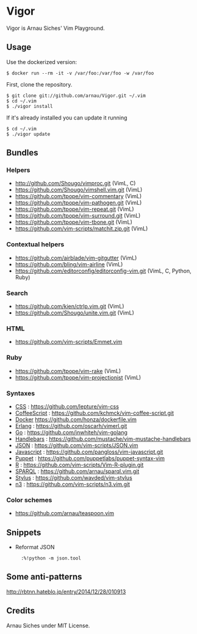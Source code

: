 # Vigor

Vigor is Arnau Siches' Vim Playground.

## Usage

Use the dockerized version:

    $ docker run --rm -it -v /var/foo:/var/foo -w /var/foo

First, clone the repository.

    $ git clone git://github.com/arnau/Vigor.git ~/.vim
    $ cd ~/.vim
    $ ./vigor install

If it's already installed you can update it running

    $ cd ~/.vim
    $ ./vigor update

## Bundles


### Helpers

* http://github.com/Shougo/vimproc.git (VimL, C)
* https://github.com/Shougo/vimshell.vim.git (VimL)
* https://github.com/tpope/vim-commentary (VimL)
* https://github.com/tpope/vim-pathogen.git (VimL)
* https://github.com/tpope/vim-repeat.git (VimL)
* https://github.com/tpope/vim-surround.git (VimL)
* https://github.com/tpope/vim-tbone.git (VimL)
* https://github.com/vim-scripts/matchit.zip.git (VimL)


### Contextual helpers

* https://github.com/airblade/vim-gitgutter (VimL)
* https://github.com/bling/vim-airline (VimL)
* https://github.com/editorconfig/editorconfig-vim.git (VimL, C, Python, Ruby)


### Search

* https://github.com/kien/ctrlp.vim.git (VimL)
* https://github.com/Shougo/unite.vim.git (VimL)


### HTML

* https://github.com/vim-scripts/Emmet.vim


### Ruby

* https://github.com/tpope/vim-rake (VimL)
* https://github.com/tpope/vim-projectionist (VimL)


### Syntaxes

* [CSS](http://www.w3.org/TR/CSS/) : https://github.com/lepture/vim-css
* [CoffeeScript](http://coffeescript.org/) : https://github.com/kchmck/vim-coffee-script.git
* [Docker](https://www.docker.com/) https://github.com/honza/dockerfile.vim
* [Erlang](http://www.erlang.org/) : https://github.com/oscarh/vimerl.git
* [Go](https://golang.org/) : https://github.com/jnwhiteh/vim-golang
* [Handlebars](http://handlebarsjs.com/) : https://github.com/mustache/vim-mustache-handlebars
* [JSON](http://json.org/) : https://github.com/vim-scripts/JSON.vim
* [Javascript](https://en.wikipedia.org/wiki/JavaScript/) : https://github.com/pangloss/vim-javascript.git
* [Puppet](https://puppetlabs.com/) : https://github.com/puppetlabs/puppet-syntax-vim
* [R](http://www.r-project.org/) : https://github.com/vim-scripts/Vim-R-plugin.git
* [SPARQL](http://www.w3.org/TR/sparql11-query/) : https://github.com/arnau/sparql.vim.git
* [Stylus](http://learnboost.github.com/stylus/) : https://github.com/wavded/vim-stylus
* [n3](http://www.w3.org/TeamSubmission/n3/) : https://github.com/vim-scripts/n3.vim.git


### Color schemes

* https://github.com/arnau/teaspoon.vim


## Snippets

* Reformat JSON

        :%!python -m json.tool


## Some anti-patterns

http://rbtnn.hateblo.jp/entry/2014/12/28/010913


## Credits

Arnau Siches under MIT License.
